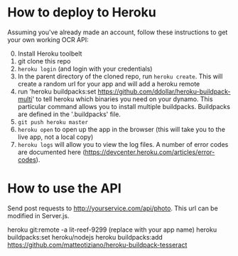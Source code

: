 How to deploy to Heroku
===================

Assuming you've already made an account, follow these instructions to get your own working OCR API:

0. Install Heroku toolbelt
1. git clone this repo
2. `heroku login` (and login with your credentials)
3. In the parent directory of the cloned repo, run `heroku create`. This will create a random url for your app and will add a heroku remote
4. run 'heroku buildpacks:set https://github.com/ddollar/heroku-buildpack-multi' to tell heroku which binaries you need on your dynamo. This particular command allows you to install multiple buildpacks. Buildpacks are defined in the '.buildpacks' file.
5. `git push heroku master`
6. `heroku open` to open up the app in the browser (this will take you to the live app, not a local copy)
7. `heroku logs` will allow you to view the log files. A number of error codes are documented here (https://devcenter.heroku.com/articles/error-codes).

How to use the API
====================
Send post requests to http://yourservice.com/api/photo. This url can be modified in Server.js. 

heroku git:remote -a lit-reef-9299 (replace with your app name)
heroku buildpacks:set heroku/nodejs
heroku buildpacks:add https://github.com/matteotiziano/heroku-buildpack-tesseract
